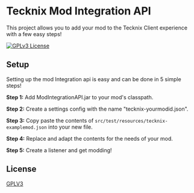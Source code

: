 # Tecknix Mod Integration API
This project allows you to add your mod to the Tecknix Client experience with a few easy steps!

[![GPLv3 License](https://img.shields.io/badge/License-GPL%20v3-yellow.svg)](https://opensource.org/licenses/)

## Setup
Setting up the mod Integration api is easy and can be done in 5 simple steps!

**Step 1:** Add ModIntegrationAPI.jar to your mod's classpath.

**Step 2:** Create a settings config with the name "tecknix-yourmodid.json".

**Step 3:** Copy paste the contents of `src/test/resources/tecknix-examplemod.json` into your new file.

**Step 4:** Replace and adapt the contents for the needs of your mod.

**Step 5:** Create a listener and get modding!

## License

[GPLV3](https://choosealicense.com/licenses/gpl-3.0/)